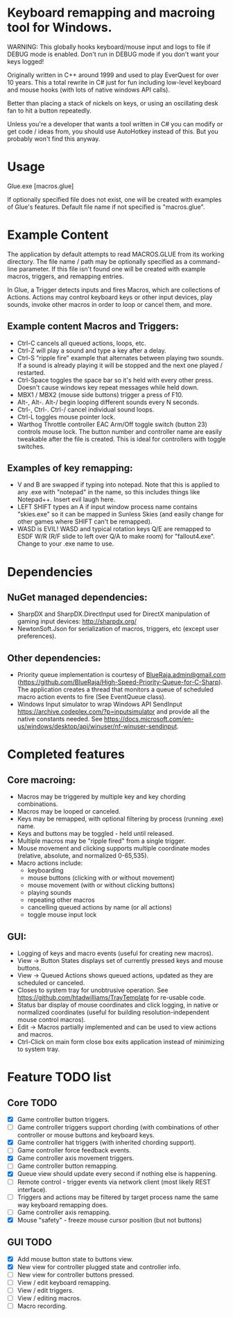 # Keyboard remapping and macroing tool for Windows.

WARNING: This globally hooks keyboard/mouse input and logs to file if DEBUG mode is enabled. Don't run in DEBUG mode if you don't want your keys logged!

Originally written in C++ around 1999 and used to play EverQuest for over 10 years. This a total rewrite in C# just for fun including low-level keyboard and mouse hooks (with lots of native windows API calls). 

Better than placing a stack of nickels on keys, or using an oscillating desk fan to hit a button repeatedly.

Unless you're a developer that wants a tool written in C# you can modify or get code / ideas from, you should use AutoHotkey instead of this. But you probably won't find this anyway.

# Usage

Glue.exe [macros.glue]

If optionally specified file does not exist, one will be created with examples of Glue's features.
Default file name if not specified is "macros.glue".

# Example Content

The application by default attempts to read MACROS.GLUE from its working directory. The file name / path may be optionally specified as a command-line parameter. If this file isn't found one will be created with example macros, triggers, and remapping entries.

In Glue, a Trigger detects inputs and fires Macros, which are collections of Actions. Actions may control keyboard keys or other input devices, play sounds, invoke other macros in order to loop or cancel them, and more.

## Example content Macros and Triggers:
* Ctrl-C cancels all queued actions, loops, etc.
* Ctrl-Z will play a sound and type a key after a delay.
* Ctrl-S "ripple fire" example that alternates between playing two sounds. If a sound is already playing it will be stopped and the next one played / restarted.
* Ctrl-Space toggles the space bar so it's held with every other press. Doesn't cause windows key repeat messages while held down.
* MBX1 / MBX2 (mouse side buttons) trigger a press of F10.
* Alt-, Alt-. Alt-/ begin looping different sounds every N seconds.
* Ctrl-, Ctrl-. Ctrl-/ cancel individual sound loops. 
* Ctrl-L toggles mouse pointer lock. 
* Warthog Throttle controller EAC Arm/Off toggle switch (button 23) controls mouse lock. The button number and controller name are easily tweakable after the file is created. This is ideal for controllers with toggle switches.

## Examples of key remapping:
* V and B are swapped if typing into notepad. Note that this is applied to any .exe with "notepad" in the name, so this includes things like Notepad++. Insert evil laugh here.
* LEFT SHIFT types an A if input window process name contains "skies.exe" so it can be mapped in Sunless Skies (and easily change for other games where SHIFT can't be remapped).
* WASD is EVIL! WASD and typical rotation keys Q/E are remapped to ESDF W/R (R/F slide to left over Q/A to make room) for "fallout4.exe". Change to your .exe name to use.

# Dependencies

## NuGet managed dependencies:

* SharpDX and SharpDX.DirectInput used for DirectX manipulation of gaming input devices: http://sharpdx.org/ 
* NewtonSoft.Json for serialization of macros, triggers, etc (except user preferences).

## Other dependencies:

* Priority queue implementation is courtesy of BlueRaja.admin@gmail.com (https://github.com/BlueRaja/High-Speed-Priority-Queue-for-C-Sharp). The application creates a thread that monitors a queue of scheduled macro action events to fire (See EventQueue class).
* Windows Input simulator to wrap Windows API SendInput https://archive.codeplex.com/?p=inputsimulator and provide all the native constants needed. See https://docs.microsoft.com/en-us/windows/desktop/api/winuser/nf-winuser-sendinput.

# Completed features

## Core macroing:

* Macros may be triggered by multiple key and key chording combinations.
* Macros may be looped or canceled.
* Keys may be remapped, with optional filtering by process (running .exe) name.
* Keys and buttons may be toggled - held until released.
* Multiple macros may be "ripple fired" from a single trigger.
* Mouse movement and clicking supports multiple coordinate modes (relative, absolute, and normalized 0-65,535).
* Macro actions include:
  - keyboarding
  - mouse buttons (clicking with or without movement)
  - mouse movement (with or without clicking buttons)
  - playing sounds
  - repeating other macros
  - cancelling queued actions by name (or all actions)
  - toggle mouse input lock

## GUI:

* Logging of keys and macro events (useful for creating new macros).
* View -> Button States displays set of currently pressed keys and mouse buttons.
* View -> Queued Actions shows queued actions, updated as they are scheduled or canceled. 
* Closes to system tray for unobtrusive operation. See https://github.com/htadwilliams/TrayTemplate for re-usable code.
* Status bar display of mouse coordinates and click logging, in native or normalized coordinates (useful for building resolution-independent mouse control macros).
* Edit -> Macros partially implemented and can be used to view actions and macros.
* Ctrl-Click on main form close box exits application instead of minimizing to system tray.

# Feature TODO list

## Core TODO
 - [x] Game controller button triggers.
 - [ ] Game controller triggers support chording (with combinations of other controller or mouse buttons and keyboard keys.
 - [X] Game controller hat triggers (with inherited chording support).
 - [ ] Game controller force feedback events.
 - [X] Game controller axis movement triggers.
 - [ ] Game controller button remapping.
 - [x] Queue view should update every second if nothing else is happening.
 - [ ] Remote control - trigger events via network client (most likely REST interface).
 - [ ] Triggers and actions may be filtered by target process name the same way keyboard remapping does. 
 - [ ] Game controller axis remapping.
 - [x] Mouse "safety" - freeze mouse cursor position (but not buttons)

## GUI TODO
 - [X] Add mouse button state to buttons view.
 - [X] New view for controller plugged state and controller info.
 - [ ] New view for controller buttons pressed.
 - [ ] View / edit keyboard remapping.
 - [ ] View / edit triggers.
 - [ ] View / editing macros.
 - [ ] Macro recording.

